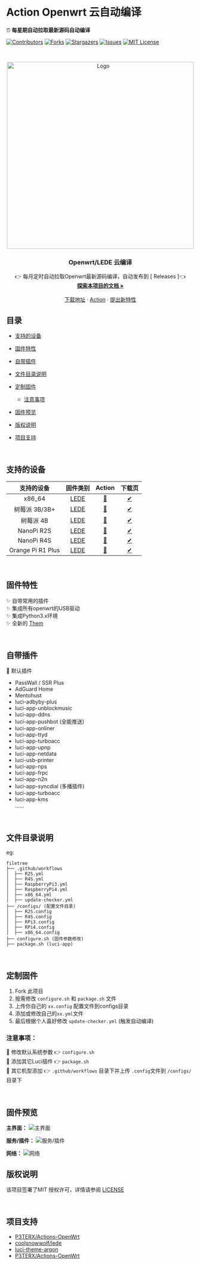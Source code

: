 

# Action Openwrt 云自动编译
⏰ **每星期自动拉取最新源码自动编译**

[![Contributors][contributors-shield]][contributors-url]
[![Forks][forks-shield]][forks-url]
[![Stargazers][stars-shield]][stars-url]
[![Issues][issues-shield]][issues-url]
[![MIT License][license-shield]][license-url]

<br />

<p align="center">
  <a href="https://github.com/bigbugcc/OpenWrts">
    <img src="https://cdn.jsdelivr.net/gh/bigbugcc/Resource@master/github/openwrts/action1.jpg" alt="Logo" width="500" />
  </a>

  <h3 align="center">Openwrt/LEDE 云编译</h3>
  <p align="center">
    👉 每月定时自动拉取Openwrt最新源码编译，自动发布到 [<a herf="https://github.com/bigbugcc/OpenWrts/releases"> Releases </a>]👈
    <br />
    <a href="https://github.com/bigbugcc/OpenWrts"><strong>探索本项目的文档 »</strong></a>
    <br />
    <br />
    <a href="https://github.com/bigbugcc/OpenWrts/releases">下载地址</a>
    ·
    <a href="https://github.com/bigbugcc/OpenWrts/actions">Action</a>
    ·
    <a href="https://github.com/bigbugcc/OpenWrts/issues">提出新特性</a>
  </p>

</p>

## 目录

- [支持的设备](#支持的设备)  

- [固件特性](#固件特性)
- [自带插件](#自带插件)
- [文件目录说明](#文件目录说明)  
- [定制固件](#定制固件)  
  - [注意事项](#注意事项)  
- [固件预览](#固件预览)
- [版权说明](#版权说明)
- [项目支持](#项目支持)

<br>


## 支持的设备
|           支持的设备        |         固件类别         |        Action         |              下载页          |
| :------------------------: | :---------------------: | :-------------------: | :--------------------------: |    
|             x86_64                    |  [LEDE](https://github.com/coolsnowwolf/lede) |[🍕](https://github.com/bigbugcc/OpenWrts/actions/workflows/x86_64.yml) |  [✔](https://github.com/bigbugcc/OpenWrts/releases) |
|             树莓派 3B/3B+             | [LEDE](https://github.com/coolsnowwolf/lede) | [🍕](https://github.com/bigbugcc/OpenWrts/actions/workflows/RaspberryPi3.yml) | [✔](https://github.com/bigbugcc/OpenWrts/releases) |
|             树莓派 4B             |  [LEDE](https://github.com/coolsnowwolf/lede) | [🍕](https://github.com/bigbugcc/OpenWrts/actions/workflows/RaspberryPi4.yml) |  [✔](https://github.com/bigbugcc/OpenWrts/releases) |
|             NanoPi R2S             |  [LEDE](https://github.com/coolsnowwolf/lede) | [🍕](https://github.com/bigbugcc/OpenWrts/actions/workflows/R2S.yml) | [✔](https://github.com/bigbugcc/OpenWrts/releases) |
|             NanoPi R4S             |  [LEDE](https://github.com/coolsnowwolf/lede) | [🍕](https://github.com/bigbugcc/OpenWrts/actions/workflows/R4S.yml) | [✔](https://github.com/bigbugcc/OpenWrts/releases) |
|             Orange Pi R1 Plus             |  [LEDE](https://github.com/coolsnowwolf/lede) | [🍕](https://github.com/bigbugcc/OpenWrts/actions/workflows/OrangePiR1.yml) | [✔](https://github.com/bigbugcc/OpenWrts/releases) |

<br>

## 固件特性
✨ 自带常用的插件   
✨ 集成所有openwrt的USB驱动   
✨ 集成Python3.x环境   
✨ 全新的 [Them](https://github.com/jerrykuku/luci-theme-argon)

<br>

## 自带插件
🍕 默认插件
- PassWall / SSR Plus
- AdGuard Home
- Mentohust
- luci-adbyby-plus
- luci-app-unblockmusic
- luci-app-ddns
- luci-app-pushbot (全能推送)
- luci-app-onliner
- luci-app-ttyd
- luci-app-turboacc
- luci-app-upnp
- luci-app-netdata
- luci-usb-printer
- luci-app-nps
- luci-app-frpc
- luci-app-n2n
- luci-app-syncdial (多播插件)
- luci-app-turboacc
- luci-app-kms   
......

<br>

## 文件目录说明
eg:

```
filetree 
├── .github/workflows
│  ├── R2S.yml
│  ├── R4S.yml
│  ├── RaspberryPi3.yml
│  ├── RaspberryPi4.yml
│  ├── x86_64.yml
│  ├── update-checker.yml
├── /configs/ (配置文件目录)
│  ├── R2S.config
│  ├── R4S.config
│  ├── RPi3.config
│  ├── RPi4.config
│  ├── x86_64.config
├── configure.sh (固件参数修改)
├── package.sh (luci-app)
```
<br>

## 定制固件 
1. Fork 此项目
2. 按需修改 ```configure.sh``` 和 ```package.sh``` 文件
3. 上传你自己的 ```xx.config``` 配置文件到configs目录 
4. 添加或修改自己的``````xx.yml``````文件 
5. 最后根据个人喜好修改 ```update-checker.yml``` (触发自动编译)

### 注意事项：
📌 修改默认系统参数 👉 ```configure.sh```   
📌 添加其它Luci插件 👉 ```package.sh```  
📌 其它机型添加 👉 ```.github/workflows``` 目录下并上传 ```.config```文件到 ```/configs/```目录下

<br>

## 固件预览
**主界面：**
![主界面](https://cdn.jsdelivr.net/gh/bigbugcc/Resource@latest/github/openwrts/openwrt.png)

**服务/插件：**
![服务/插件](https://cdn.jsdelivr.net/gh/bigbugcc/Resource@latest/github/openwrts/service.png)

**网络：**
![网络](https://cdn.jsdelivr.net/gh/bigbugcc/Resource@latest/github/openwrts/network.png)

## 版权说明

该项目签署了MIT 授权许可，详情请参阅 [LICENSE](https://github.com/bigbugcc/OpenWrts/LICENSE)

<br>

## 项目支持
- [P3TERX/Actions-OpenWrt](https://github.com/P3TERX/Actions-OpenWrt)
- [coolsnowwolf/lede](https://github.com/coolsnowwolf/lede)
- [luci-theme-argon](https://github.com/jerrykuku/luci-theme-argon)
- [P3TERX/Actions-OpenWrt]()


<!-- links -->
[your-project-path]:https://github.com/bigbugcc/OpenWrts/
[contributors-shield]: https://img.shields.io/github/contributors/bigbugcc/OpenWrts?style=flat-square
[contributors-url]: https://github.com/bigbugcc/OpenWrts/graphs/contributors
[forks-shield]: https://img.shields.io/github/forks/bigbugcc/OpenWrts?style=flat-square
[forks-url]: https://github.com/bigbugcc/OpenWrts/network/members
[stars-shield]: https://img.shields.io/github/stars/bigbugcc/OpenWrts?style=flat-square
[stars-url]: https://github.com/bigbugcc/OpenWrts/stargazers
[issues-shield]: https://img.shields.io/github/issues/bigbugcc/OpenWrts?style=flat-square
[issues-url]: https://img.shields.io/github/issues/bigbugcc/OpenWrts
[license-shield]: https://img.shields.io/github/license/bigbugcc/OpenWrts?style=flat-square
[license-url]: https://github.com/bigbugcc/OpenWrts/blob/master/LICENSE


